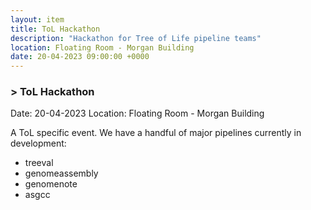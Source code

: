 ```yaml
---
layout: item
title: ToL Hackathon
description: "Hackathon for Tree of Life pipeline teams"
location: Floating Room - Morgan Building
date: 20-04-2023 09:00:00 +0000
---
```


### > ToL Hackathon

Date: 20-04-2023
Location: Floating Room - Morgan Building

A ToL specific event. We have a handful of major pipelines currently in development:
- treeval
- genomeassembly
- genomenote
- asgcc

